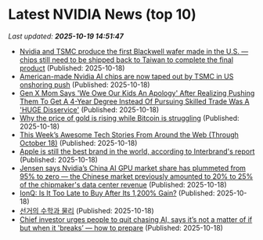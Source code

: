 # Latest NVIDIA News (top 10)
_Last updated: **2025-10-19 14:51:47**_

- [Nvidia and TSMC produce the first Blackwell wafer made in the U.S. — chips still need to be shipped back to Taiwan to complete the final product](https://www.tomshardware.com/tech-industry/semiconductors/nvidia-and-tsmc-produce-the-first-blackwell-wafer-made-in-the-u-s-chips-still-need-to-be-shipped-back-to-taiwan-to-complete-the-final-product) (Published: 2025-10-18)
- [American-made Nvidia AI chips are now taped out by TSMC in US onshoring push](https://www.notebookcheck.net/American-made-Nvidia-AI-chips-are-now-taped-out-by-TSMC-in-US-onshoring-push.1141728.0.html) (Published: 2025-10-18)
- [Gen X Mom Says 'We Owe Our Kids An Apology' After Realizing Pushing Them To Get A 4-Year Degree Instead Of Pursuing Skilled Trade Was A 'HUGE Disservice'](https://www.yahoo.com/lifestyle/articles/gen-x-mom-says-owe-140129767.html) (Published: 2025-10-18)
- [Why the price of gold is rising while Bitcoin is struggling](https://cryptoslate.com/gold-price-outshines-bitcoin-as-geopolitical-tensions-spike/) (Published: 2025-10-18)
- [This Week’s Awesome Tech Stories From Around the Web (Through October 18)](https://singularityhub.com/2025/10/18/this-weeks-awesome-tech-stories-from-around-the-web-through-october-18/) (Published: 2025-10-18)
- [Apple is still the best brand in the world, according to Interbrand's report](https://www.creativebloq.com/design/branding/apple-is-still-the-best-brand-in-the-world-according-to-interbrands-report) (Published: 2025-10-18)
- [Jensen says Nvidia’s China AI GPU market share has plummeted from 95% to zero — the Chinese market previously amounted to 20% to 25% of the chipmaker's data center revenue](https://www.tomshardware.com/tech-industry/jensen-huang-says-nvidia-china-market-share-has-fallen-to-zero) (Published: 2025-10-18)
- [IonQ: Is It Too Late to Buy After Its 1,200% Gain?](https://biztoc.com/x/fdac06cecd503d39) (Published: 2025-10-18)
- [선거의 수학과 물리](https://ryueyes11.tistory.com/511937) (Published: 2025-10-18)
- [Chief investor urges people to quit chasing AI, says it’s not a matter of if but when it 'breaks’ — how to prepare](https://finance.yahoo.com/news/chief-investor-urges-people-quit-130000135.html) (Published: 2025-10-18)
